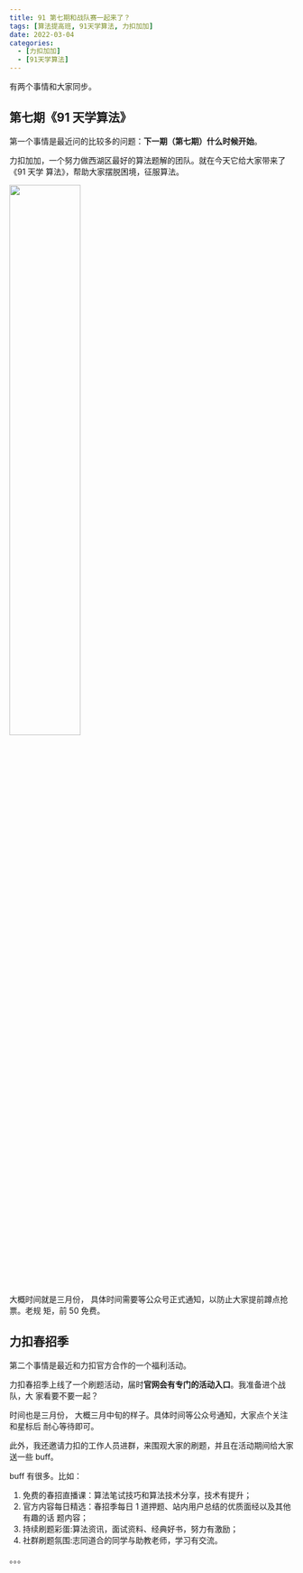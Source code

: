 ```yaml
---
title: 91 第七期和战队赛一起来了？
tags: [算法提高班, 91天学算法, 力扣加加]
date: 2022-03-04
categories:
  - [力扣加加]
  - [91天学算法]
---
```


有两个事情和大家同步。

<!-- more -->

## 第七期《91 天学算法》

第一个事情是最近问的比较多的问题：**下一期（第七期）什么时候开始**。

力扣加加，一个努力做西湖区最好的算法题解的团队。就在今天它给大家带来了《91 天学
算法》，帮助大家摆脱困境，征服算法。

<img src="https://tva1.sinaimg.cn/large/007S8ZIlly1gf2atkdikgj30u70u0tct.jpg" width="50%">

大概时间就是三月份， 具体时间需要等公众号正式通知，以防止大家提前蹲点抢票。老规
矩，前 50 免费。

## 力扣春招季

第二个事情是最近和力扣官方合作的一个福利活动。

力扣春招季上线了一个刷题活动，届时**官网会有专门的活动入口**。我准备进个战队，大
家看要不要一起？

时间也是三月份， 大概三月中旬的样子。具体时间等公众号通知，大家点个关注和星标后
耐心等待即可。

此外，我还邀请力扣的工作人员进群，来围观大家的刷题，并且在活动期间给大家送一些
buff。

buff 有很多。比如：

1. 免费的春招直播课：算法笔试技巧和算法技术分享，技术有提升；
2. 官方内容每日精选：春招季每日 1 道押题、站内用户总结的优质面经以及其他有趣的话
   题内容；
3. 持续刷题彩蛋:算法资讯，面试资料、经典好书，努力有激励；
4. 社群刷题氛围:志同道合的同学与助教老师，学习有交流。

。。。 ​
